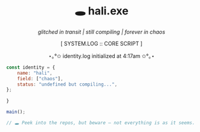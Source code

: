 <h1 align="center">🕳️ hali.exe</h1>
<p align="center"><i>glitched in transit | still compiling | forever in chaos</i></p>

<p align="center">[ SYSTEM.LOG :: CORE SCRIPT ]</p>

<p align="center">⋆｡°✩ identity.log initialized at 4:17am ✩°｡⋆</p>


```js
const identity = {
    name: "hali",
    field: ["chaos"],
    status: "undefined but compiling...",
};
    
}

main();

// 🕳️ Peek into the repos, but beware — not everything is as it seems.

